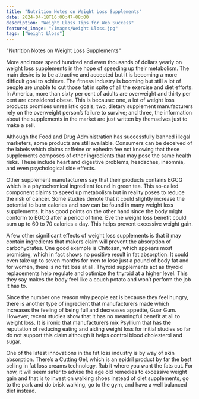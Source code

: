```yaml
---
title: "Nutrition Notes on Weight Loss Supplements"
date: 2024-04-18T16:00:47-08:00
description: "Weight Lloss Tips for Web Success"
featured_image: "/images/Weight Lloss.jpg"
tags: ["Weight Lloss"]
---
```


"Nutrition Notes on Weight Loss Supplements"

More and more spend hundred and even thousands of dollars yearly on weight loss supplements in the hope of speeding up their metabolism.  The main desire is to be attractive and accepted but it is becoming a more difficult goal to achieve.  The fitness industry is booming but still a lot of people are unable to cut those fat in spite of all the exercise and diet efforts.  In America, more than sixty per cent of adults are overweight and thirty per cent are considered obese.  This is because: one, a lot of weight loss products promises unrealistic goals; two, dietary supplement manufacturers rely on the overweight person’s failure to survive; and three, the information about the supplements in the market are just written by themselves just to make a sell.  

Although the Food and Drug Administration has successfully banned illegal marketers, some products are still available.  Consumers can be deceived of the labels which claims caffeine or ephedra fee not knowing that these supplements composes of other ingredients that may pose the same health risks.  These include heart and digestive problems, headaches, insomnia, and even psychological side effects.

Other supplement manufacturers say that their products contains EGCG which is a phytochemical ingredient found in green tea.  This so-called component claims to speed up metabolism but in reality poses to reduce the risk of cancer.  Some studies denote that it could slightly increase the potential to burn calories and now can be found in many weight loss supplements.  It has good points on the other hand since the body might conform to EGCG after a period of time.  Eve the weight loss benefit could sum up to 60 to 70 calories a day.  This helps prevent excessive weight gain.  

A few other significant effects of weight loss supplements is that it may contain ingredients that makers claim will prevent the absorption of carbohydrates.  One good example is Chitosan, which appears most promising, which in fact shows no positive result in fat absorption.  It could even take up to seven months for men to lose just a pound of body fat and for women, there is no fat loss at all.  Thyroid supplements act as thyroid replacements help regulate and optimize the thyroid at a higher level.  This they say makes the body feel like a couch potato and won’t perform the job it has to.

Since the number one reason why people eat is because they feel hungry, there is another type of ingredient that manufacturers made which increases the feeling of being full and decreases appetite, Guar Gum.  However, recent studies show that it has no meaningful benefit at all to weight loss.  It is ironic that manufacturers mix Psyllium that has the reputation of reducing eating and aiding weight loss for initial studies so far do not support this claim although it helps control blood cholesterol and sugar.

One of the latest innovations in the fat loss industry is by way of skin absorption.  There’s a Cutting Gel, which is an epidril product by far the best selling in fat loss creams technology.  Rub it where you want the fats cut.  For now, it will seem safer to advise the age old remedies to excessive weight gain and that is to invest on walking shoes instead of diet supplements, go to the park and do brisk walking, go to the gym, and have a well balanced diet instead.






